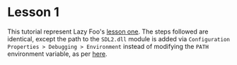 # Lesson 1

This tutorial represent Lazy Foo's [lesson one](https://lazyfoo.net/tutorials/SDL/01_hello_SDL/windows/msvc2019/index.php). The steps followed are identical, except the path to the `SDL2.dll` module is added via `Configuration Properties > Debugging > Environment` instead of modifying the `PATH` environment variable, as per [here](https://stackoverflow.com/questions/2119539/how-do-i-set-the-path-to-a-dll-file-in-visual-studio).